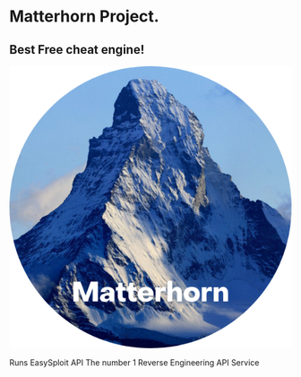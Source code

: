 # Matterhorn Project.
## Best Free cheat engine!
<img src="Matterhorn.png" alt="Paris" class="center">

Runs EasySploit API
The number 1 Reverse Engineering API Service
